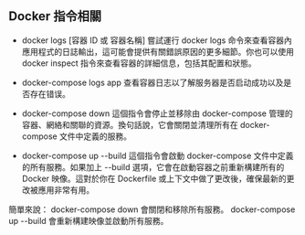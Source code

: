 ## Docker 指令相關

- docker logs [容器 ID 或 容器名稱]
  嘗試運行 docker logs 命令來查看容器內應用程式的日誌輸出，這可能會提供有關錯誤原因的更多細節。你也可以使用 docker inspect 指令來查看容器的詳細信息，包括其配置和狀態。

- docker-compose logs app
  查看容器日志以了解服务器是否启动成功以及是否存在错误。

- docker-compose down
  這個指令會停止並移除由 docker-compose 管理的容器、網絡和關聯的資源。換句話說，它會關閉並清理所有在 docker-compose 文件中定義的服務。

- docker-compose up --build
  這個指令會啟動 docker-compose 文件中定義的所有服務。如果加上 --build 選項，它會在啟動容器之前重新構建所有的 Docker 映像。這對於你在 Dockerfile 或上下文中做了更改後，確保最新的更改被應用非常有用。

簡單來說：
docker-compose down 會關閉和移除所有服務。
docker-compose up --build 會重新構建映像並啟動所有服務。
